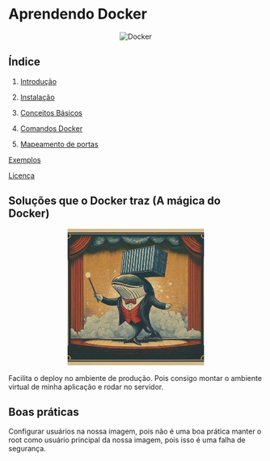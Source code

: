 # Aprendendo Docker 
<p align="center">
    <img height="150px" width="150px"
        src="https://cdn.jsdelivr.net/gh/devicons/devicon/icons/docker/docker-original-wordmark.svg"
        alt="Docker"
    />
</p>

## Índice
1. [Introdução](/docs/guides/01-introduction.md)
2. [Instalação](/docs/guides/02-get-docker.md)
3. [Conceitos Básicos](/docs/guides/03-basics-concepts.md)
4. [Comandos Docker](/docs/guides/04-command-docker.md)

5. [Mapeamento de portas](/docs/guides/05-mapping-ports.md)

[Exemplos](/exemples/exemples.md)

[Licença](/LICENSE)

## Soluções que o Docker traz (A mágica do Docker)

<p align="center">
    <img height="270px" width="270px"
        src="./docs/images/docker-magician.jpeg"
        alt="Whale magician"
    />
</p>

Facilita o deploy no ambiente de produção. Pois consigo montar o ambiente virtual de minha aplicação e rodar no servidor.

## Boas práticas

Configurar usuários na nossa imagem, pois não é uma boa prática manter o root como usuário principal da nossa imagem, pois
isso é uma falha de segurança.
